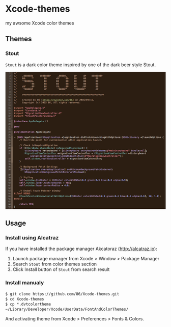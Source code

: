 # Xcode-themes
my awsome Xcode color themes


## Themes

### Stout

`Stout` is a dark color theme inspired by one of the dark beer style Stout.

![Stout](Stout.png)

## Usage

### Install using Alcatraz
If you have installed the package manager Akcatoraz (http://alcatraz.io):

1. Launch package manager from Xcode > Window > Package Manager
2. Search `Stout` from color themes section
3. Click Install button of `Stout` from search result


### Install manualy
```
$ git clone https://github.com/86/Xcode-themes.git
$ cd Xcode-themes
$ cp *.dvtcolortheme ~/Library/Developer/Xcode/UserData/FontAndColorThemes/
```
And activating theme from Xcode > Preferences > Fonts & Colors.
